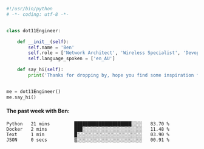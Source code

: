 ```python
#!/usr/bin/python
# -*- coding: utf-8 -*-


class dot11Engineer:

    def __init__(self):
        self.name = 'Ben'
        self.role = ['Network Architect', 'Wireless Specialist', 'Devops Engineer']
        self.language_spoken = ['en_AU']

    def say_hi(self):
        print('Thanks for dropping by, hope you find some inspiration from my work.')


me = dot11Engineer()
me.say_hi()
```

#### The past week with Ben:
<!--START_SECTION:waka-->

```text
Python   21 mins         █████████████████████░░░░   83.70 %
Docker   2 mins          ███░░░░░░░░░░░░░░░░░░░░░░   11.48 %
Text     1 min           █░░░░░░░░░░░░░░░░░░░░░░░░   03.90 %
JSON     0 secs          ▒░░░░░░░░░░░░░░░░░░░░░░░░   00.91 %
```

<!--END_SECTION:waka-->  



